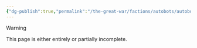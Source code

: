 ```yaml
---
{"dg-publish":true,"permalink":"/the-great-war/factions/autobots/autobot/","noteIcon":"default"}
---
```

  
>[!warning] 
>This page is either entirely or partially incomplete. 

